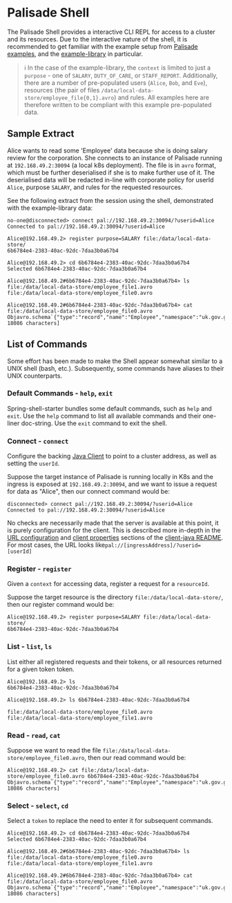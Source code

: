 <!---
Copyright 2018-2021 Crown Copyright

Licensed under the Apache License, Version 2.0 (the "License");
you may not use this file except in compliance with the License.
You may obtain a copy of the License at

  http://www.apache.org/licenses/LICENSE-2.0

Unless required by applicable law or agreed to in writing, software
distributed under the License is distributed on an "AS IS" BASIS,
WITHOUT WARRANTIES OR CONDITIONS OF ANY KIND, either express or implied.
See the License for the specific language governing permissions and
limitations under the License.
--->

# Palisade Shell

The Palisade Shell provides a interactive CLI REPL for access to a cluster and its resources.
Due to the interactive nature of the shell, it is recommended to get familiar with the example setup from [Palisade examples](https://github.com/gchq/Palisade-examples/), and the [example-library](https://github.com/gchq/Palisade-examples/tree/develop/example-library) in particular.

> :information_source:
In the case of the example-library, the `context` is limited to just a `purpose` - one of `SALARY`, `DUTY_OF_CARE`, or `STAFF_REPORT`.
Additionally, there are a number of pre-populated users (`Alice`, `Bob`, and `Eve`), resources (the pair of files `/data/local-data-store/employee_file{0,1}.avro`) and rules.
All examples here are therefore written to be compliant with this example pre-populated data.

## Sample Extract

Alice wants to read some 'Employee' data because she is doing salary review for the corporation.
She connects to an instance of Palisade running at `192.168.49.2:30094` (a local k8s deployment).
The file is in `avro` format, which must be further deserialised if she is to make further use of it.
The deserialised data will be redacted in-line with corporate policy for userId `Alice`, purpose `SALARY`, and rules for the requested resources.

See the following extract from the session using the shell, demonstrated with the example-library data:
```shell script
no-one@disconnected> connect pal://192.168.49.2:30094/?userid=Alice
Connected to pal://192.168.49.2:30094/?userid=Alice

Alice@192.168.49.2> register purpose=SALARY file:/data/local-data-store/
6b6784e4-2383-40ac-92dc-7daa3b0a67b4

Alice@192.168.49.2> cd 6b6784e4-2383-40ac-92dc-7daa3b0a67b4
Selected 6b6784e4-2383-40ac-92dc-7daa3b0a67b4

Alice@192.168.49.2#6b6784e4-2383-40ac-92dc-7daa3b0a67b4> ls
file:/data/local-data-store/employee_file1.avro
file:/data/local-data-store/employee_file0.avro

Alice@192.168.49.2#6b6784e4-2383-40ac-92dc-7daa3b0a67b4> cat file:/data/local-data-store/employee_file0.avro
Objavro.schema`{"type":"record","name":"Employee","namespace":"uk.gov.gchq.synt[+ 18086 characters]
```


## List of Commands
Some effort has been made to make the Shell appear somewhat similar to a UNIX shell (bash, etc.).
Subsequently, some commands have aliases to their UNIX counterparts.

### Default Commands - `help`, `exit`
Spring-shell-starter bundles some default commands, such as `help` and `exit`.
Use the `help` command to list all available commands and their one-liner doc-string.
Use the `exit` command to exit the shell.

### Connect - `connect`
Configure the backing [Java Client](../client-java/README.md) to point to a cluster address, as well as setting the `userId`.

Suppose the target instance of Palisade is running locally in K8s and the ingress is exposed at `192.168.49.2:30094`, and we want to issue a request for data as "Alice", then our connect command would be:
```shell script
disconnected> connect pal://192.168.49.2:30094/?userid=Alice
Connected to pal://192.168.49.2:30094/?userid=Alice
```
No checks are necessarily made that the server is available at this point, it is purely configuration for the client.
This is described more in-depth in the [URL configuration](../client-java/README.md#URL) and [client properties](../client-java/README.md#Client%20properties) sections of the [client-java README](../client-java/README.md).
For most cases, the URL looks like`pal://[ingressAddress]/?userid=[userId]`

### Register - `register`
Given a `context` for accessing data, register a request for a `resourceId`.

Suppose the target resource is the directory `file:/data/local-data-store/`, then our register command would be:
```shell script
Alice@192.168.49.2> register purpose=SALARY file:/data/local-data-store/
6b6784e4-2383-40ac-92dc-7daa3b0a67b4
```

### List - `list`, `ls`
List either all registered requests and their tokens, or all resources returned for a given token token.
```shell script
Alice@192.168.49.2> ls
6b6784e4-2383-40ac-92dc-7daa3b0a67b4

Alice@192.168.49.2> ls 6b6784e4-2383-40ac-92dc-7daa3b0a67b4

file:/data/local-data-store/employee_file0.avro
file:/data/local-data-store/employee_file1.avro
```

### Read - `read`, `cat`

Suppose we want to read the file `file:/data/local-data-store/employee_file0.avro`, then our read command would be:
```shell script
Alice@192.168.49.2> cat file:/data/local-data-store/employee_file0.avro 6b6784e4-2383-40ac-92dc-7daa3b0a67b4
Objavro.schema`{"type":"record","name":"Employee","namespace":"uk.gov.gchq.synt[+ 18086 characters]
```

### Select - `select`, `cd`
Select a `token` to replace the need to enter it for subsequent commands.

```shell script
Alice@192.168.49.2> cd 6b6784e4-2383-40ac-92dc-7daa3b0a67b4
Selected 6b6784e4-2383-40ac-92dc-7daa3b0a67b4

Alice@192.168.49.2#6b6784e4-2383-40ac-92dc-7daa3b0a67b4> ls
file:/data/local-data-store/employee_file0.avro
file:/data/local-data-store/employee_file1.avro

Alice@192.168.49.2#6b6784e4-2383-40ac-92dc-7daa3b0a67b4> cat file:/data/local-data-store/employee_file0.avro
Objavro.schema`{"type":"record","name":"Employee","namespace":"uk.gov.gchq.synt[+ 18086 characters]
```

